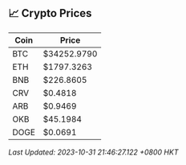 ## 📈 Crypto Prices

| Coin | Price |
| ---- | ----- |
| BTC | $34252.9790 |
| ETH | $1797.3263 |
| BNB | $226.8605 |
| CRV | $0.4818 |
| ARB | $0.9469 |
| OKB | $45.1984 |
| DOGE | $0.0691 |

_Last Updated: 2023-10-31 21:46:27.122 +0800 HKT_